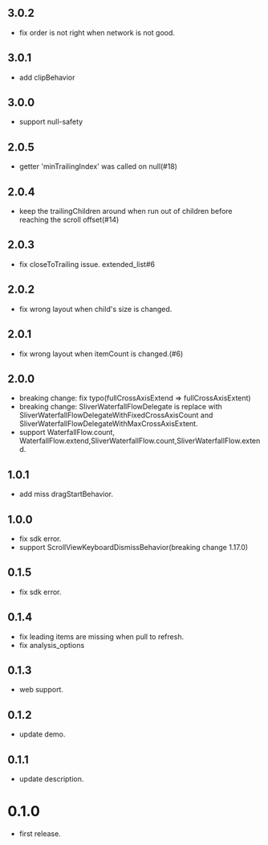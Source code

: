 ## 3.0.2

* fix order is not right when network is not good.

## 3.0.1

* add clipBehavior

## 3.0.0

* support null-safety

## 2.0.5

* getter 'minTrailingIndex' was called on null(#18)

## 2.0.4

* keep the trailingChildren around when run out of children before reaching the scroll offset(#14)

## 2.0.3

* fix closeToTrailing issue. extended_list#6

## 2.0.2

* fix wrong layout when child's size is changed.

## 2.0.1

* fix wrong layout when itemCount is changed.(#6)

## 2.0.0

* breaking change: fix typo(fullCrossAxisExtend => fullCrossAxisExtent)
* breaking change: SliverWaterfallFlowDelegate is replace with SliverWaterfallFlowDelegateWithFixedCrossAxisCount and SliverWaterfallFlowDelegateWithMaxCrossAxisExtent.
* support WaterfallFlow.count, WaterfallFlow.extend,SliverWaterfallFlow.count,SliverWaterfallFlow.extend.

## 1.0.1

* add miss dragStartBehavior.

## 1.0.0

* fix sdk error.
* support ScrollViewKeyboardDismissBehavior(breaking change 1.17.0)

## 0.1.5

* fix sdk error.

## 0.1.4

* fix leading items are missing when pull to refresh.
* fix analysis_options

## 0.1.3

* web support.

## 0.1.2

* update demo.

## 0.1.1

* update description.

# 0.1.0

* first release.
